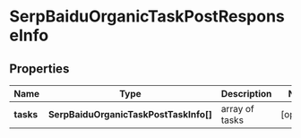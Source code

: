 # SerpBaiduOrganicTaskPostResponseInfo

## Properties

| Name | Type | Description | Notes |
|------------ | ------------- | ------------- | -------------|
**tasks** | **SerpBaiduOrganicTaskPostTaskInfo[]** | array of tasks |[optional]|